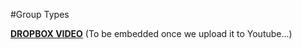 #Group Types

[**DROPBOX VIDEO**](buddyboss-platform-group-types.mp4?raw=1)
(To be embedded once we upload it to Youtube...)